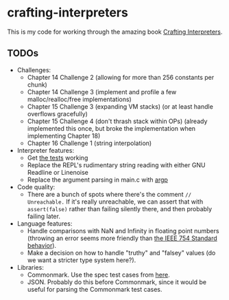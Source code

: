 # crafting-interpreters

This is my code for working through the amazing book [Crafting Interpreters](https://craftinginterpreters.com/).

## TODOs
* Challenges:
  - Chapter 14 Challenge 2 (allowing for more than 256 constants per chunk)
  - Chapter 14 Challenge 3 (implement and profile a few malloc/realloc/free implementations)
  - Chapter 15 Challenge 3 (expanding VM stacks) (or at least handle overflows gracefully)
  - Chapter 15 Challenge 4 (don't thrash stack within OPs) (already implemented this once, but broke the implementation when implementing Chapter 18)
  - Chapter 16 Challenge 1 (string interpolation)
* Interpreter features:
  - Get [the tests](https://github.com/munificent/craftinginterpreters/tree/master/test) working
  - Replace the REPL's rudimentary string reading with either GNU Readline or Linenoise
  - Replace the argument parsing in main.c with [argp](https://www.gnu.org/software/libc/manual/html_node/Argp.html)
* Code quality:
  - There are a bunch of spots where there's the comment `// Unreachable.` If it's really unreachable, we can assert that with `assert(false)` rather than failing silently there, and then probably failing later.
* Language features:
  - Handle comparisons with NaN and Infinity in floating point numbers (throwing an error seems more friendly than [the IEEE 754 Standard behavior](https://en.wikipedia.org/wiki/IEEE_754)).
  - Make a decision on how to handle "truthy" and "falsey" values (do we want a stricter type system here?).
* Libraries:
  - Commonmark. Use the spec test cases from [here](https://spec.commonmark.org/).
  - JSON. Probably do this before Commonmark, since it would be useful for parsing the Commonmark test cases.
